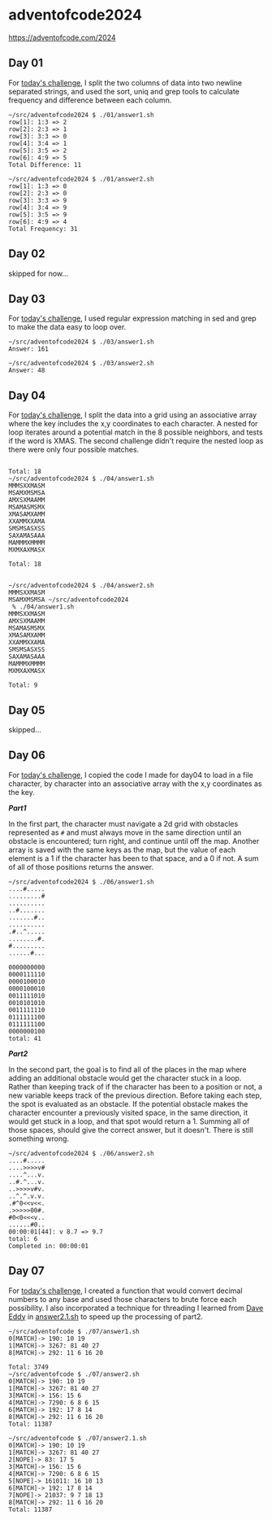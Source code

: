# adventofcode2024

https://adventofcode.com/2024


## Day 01

For [today's challenge](01), I split the two columns of data into two newline separated strings, and used the sort, uniq and grep tools to calculate frequency and difference between each column.

```text
~/src/adventofcode2024 $ ./01/answer1.sh          
row[1]: 1:3 => 2
row[2]: 2:3 => 1
row[3]: 3:3 => 0
row[4]: 3:4 => 1
row[5]: 3:5 => 2
row[6]: 4:9 => 5
Total Difference: 11

~/src/adventofcode2024 $ ./01/answer2.sh 
row[1]: 1:3 => 0
row[2]: 2:3 => 0
row[3]: 3:3 => 9
row[4]: 3:4 => 9
row[5]: 3:5 => 9
row[6]: 4:9 => 4
Total Frequency: 31
```

## Day 02

skipped for now...

## Day 03

For [today's challenge](03), I used regular expression matching in sed and grep to make the data easy to loop over.

```text
~/src/adventofcode2024 $ ./03/answer1.sh             
Answer: 161

~/src/adventofcode2024 $ ./03/answer2.sh 
Answer: 48
```

## Day 04

For [today's challenge](04), I split the data into a grid using an associative array where the key includes the x,y coordinates to each character. A nested for loop iterates around a potential match in the 8 possible neighbors, and tests if the word is XMAS. The second challenge didn't require the nested loop as there were only four possible matches.


```text

Total: 18
~/src/adventofcode2024 $ ./04/answer1.sh
MMMSXXMASM
MSAMXMSMSA
AMXSXMAAMM
MSAMASMSMX
XMASAMXAMM
XXAMMXXAMA
SMSMSASXSS
SAXAMASAAA
MAMMMXMMMM
MXMXAXMASX

Total: 18


~/src/adventofcode2024 $ ./04/answer2.sh
MMMSXXMASM
MSAMXMSMSA ~/src/adventofcode2024
 % ./04/answer1.sh
MMMSXXMASM
AMXSXMAAMM
MSAMASMSMX
XMASAMXAMM
XXAMMXXAMA
SMSMSASXSS
SAXAMASAAA
MAMMMXMMMM
MXMXAXMASX

Total: 9
```

## Day 05

skipped...

## Day 06

For [today's challenge](06), I copied the code I made for day04 to load in a file character, by character into an associative array with the x,y coordinates as the key.

***Part1***

In the first part, the character must navigate a 2d grid with obstacles represented as `#` and must always move in the same direction until an obstacle is encountered; turn right, and continue until off the map. Another array is saved with the same keys as the map, but the value of each element is a 1 if the character has been to that space, and a 0 if not. A sum of all of those positions returns the answer.

```text
~/src/adventofcode2024 $ ./06/answer1.sh             
....#.....
.........#
..........
..#.......
.......#..
..........
.#..^.....
........#.
#.........
......#...

0000000000
0000111110
0000100010
0000100010
0011111010
0010101010
0011111110
0111111100
0111111100
0000000100
total: 41
```

***Part2***

In the second part, the goal is to find all of the places in the map where adding an additional obstacle would get the character stuck in a loop. Rather than keeping track of if the character has been to a position or not, a new variable keeps track of the previous direction. Before taking each step, the spot is evaluated as an obstacle. If the potential obstacle makes the character encounter a previously visited space, in the same direction, it would get stuck in a loop, and that spot would return a 1. Summing all of those spaces, should give the correct answer, but it doesn't. There is still something wrong.

```
~/src/adventofcode2024 $ ./06/answer2.sh             
....#.....
....>>>>v#
....^...v.
..#.^...v.
..>>>>v#v.
..^.^.v.v.
.#^0<<v<<.
.>>>>>00#.
#0<0<<<v..
......#0..
00:00:01[44]: v 8.7 => 9.7
total: 6
Completed in: 00:00:01
```

## Day 07

For [today's challenge](07), I created a function that would convert decimal numbers to any base and used those characters to brute force each possibility. I also incorporated a technique for threading I learned from [Dave Eddy](https://ysap.sh) in [answer2.1.sh](07/answer2.1.sh) to speed up the processing of part2.

```text
~/src/adventofcode $ ./07/answer1.sh  
0[MATCH]-> 190: 10 19
1[MATCH]-> 3267: 81 40 27
8[MATCH]-> 292: 11 6 16 20

Total: 3749
~/src/adventofcode $ ./07/answer2.sh   
0[MATCH]-> 190: 10 19
1[MATCH]-> 3267: 81 40 27
3[MATCH]-> 156: 15 6
4[MATCH]-> 7290: 6 8 6 15
6[MATCH]-> 192: 17 8 14
8[MATCH]-> 292: 11 6 16 20
Total: 11387

~/src/adventofcode $ ./07/answer2.1.sh 
0[MATCH]-> 190: 10 19
1[MATCH]-> 3267: 81 40 27
2[NOPE]-> 83: 17 5
3[MATCH]-> 156: 15 6
4[MATCH]-> 7290: 6 8 6 15
5[NOPE]-> 161011: 16 10 13
6[MATCH]-> 192: 17 8 14
7[NOPE]-> 21037: 9 7 18 13
8[MATCH]-> 292: 11 6 16 20
Total: 11387
```